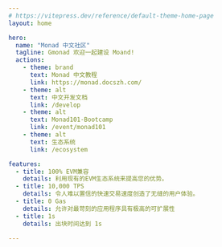 ```yaml
---
# https://vitepress.dev/reference/default-theme-home-page
layout: home

hero:
  name: "Monad 中文社区"
  tagline: Gmonad 欢迎一起建设 Moand!	
  actions:
    - theme: brand
      text: Monad 中文教程
      link: https://monad.docszh.com/
    - theme: alt
      text: 中文开发文档
      link: /develop
    - theme: alt
      text: Monad101-Bootcamp
      link: /event/monad101
    - theme: alt
      text: 生态系统 
      link: /ecosystem

features:
  - title: 100% EVM兼容
    details: 利用现有的EVM生态系统来提高您的优势。
  - title: 10,000 TPS
    details: 令人难以置信的快速交易速度创造了无缝的用户体验。
  - title: 0 Gas
    details: 允许对最苛刻的应用程序具有极高的可扩展性  
  - title: 1s
    details: 出块时间达到 1s

---
```



